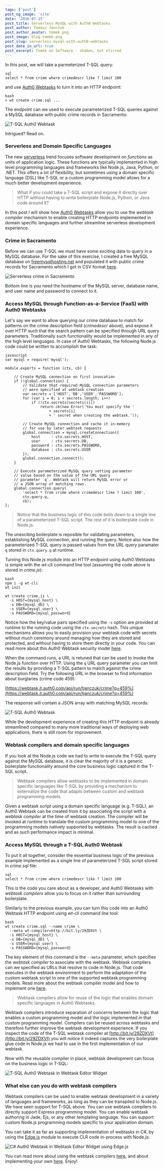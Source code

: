 ```yaml
---
tags: ['post']
post_og_image: 'site'
date: '2016-07-15'  
post_title: Serverless MySQL with Auth0 Webtasks
post_author: Tomasz Janczuk
post_author_avatar: tomek.png
post_image: blog-tomek.png
post_slug: serverless-mysql-with-auth0-webtasks
post_date_in_url: true
post_excerpt: Tomek on Software - shaken, not stirred
---
```


In this post, we will take a parmeterized T-SQL query:

```
sql
select * from crime where crimedescr like ? limit 100
```
and use [Auth0 Webtasks](https://webtask.io) to turn it into an HTTP endpoint:

```
bash
> wt create crime.sql ...
```
The endpoint can we used to execute parameterized T-SQL queries against a MySQL database with public crime records in Sacramento: 

<img src="tomek-blog/2016-07-15/1.png" alt="T-SQL Auth0 Webtask">

Intrigued? Read on.

### Serverless and Domain Specific Languages

The new [serverless](https://auth0.com/blog/2016/06/09/what-is-serverless/) trend focuses software development on *functions* as units of application logic. These functions are typically implemented in high level programming languages and frameworks like Node.js, Java, Python, or .NET. This offers a lot of flexibility, but sometimes using a domain specific language (DSL) like T-SQL or a custom programming model allows for a much better development experience. 

> What if you could take a T-SQL script and expose it directly over HTTP without having to write boilerplate Node.js, Python, or Java code around it?

In this post I will show how [Auth0 Webtasks](https://webtask.io) allow you to use the *webtask compiler* mechanism to enable creating HTTP endpoints implemented in domain specific languages and further streamline serverless development experience.

### Crime in Sacramento

Before we can use T-SQL we must have some exciting data to query in a MySQL database. For the sake of this exercise, I created a free MySQL database on [freemysqlhosting.net](https://www.freemysqlhosting.net/) and populated it with public crime records for Sacramento which I got in CSV format [here](https://support.spatialkey.com/spatialkey-sample-csv-data/).

<img src="tomek-blog/2016-07-15/0.png" alt="Serverless crime in Sacramento">

Bottom line is you need the hostname of the MySQL server, database name, and user name and password to connect to it. 

### Access MySQL through Function-as-a-Service (FaaS) with Auth0 Webtasks

Let's say we want to allow querying our crime database to match for patterns on the crime description field (*crimedescr* above), and expose it over HTTP such that the search pattern can be specified through URL query parameters. Traditionally such functionality would be implemented in any of the high level languages. In case of Auth0 Webtasks, the following Node.js code could be written to accomplish the task: 

```
javascript
var mysql = require('mysql');

module.exports = function (ctx, cb) {

    // Create MySQL connection on first invocation
    if (!global.connection) {
        // Validate that required MySQL connection parameters 
        // were specified at webtask creation
        var secrets = ['HOST','DB','USER','PASSWORD'];
        for (var i = 0; i < secrets.length; i++) 
            if (!ctx.secrets[secrets[i]]) 
                return cb(new Error('You must specify the ' 
                    + secrets[i] 
                    + ' secret when creating the webtask.'));

        // Create MySQL connection and cache it in-memory 
        // for use by later webtask requests
        global.connection = mysql.createConnection({
            host     : ctx.secrets.HOST,
            user     : ctx.secrets.DB,
            password : ctx.secrets.PASSWORD,
            database : ctx.secrets.USER
        });
        global.connection.connect();
    }

    // Execute parameterized MySQL query setting parameter 
    // value based on the value of the URL query 
    // parameter `q`. Webtask will return MySQL error or
    // a JSON array of matching rows.
    global.connection.query(
        'select * from crime where crimedescr like ? limit 100', 
        ctx.query.q, 
        cb);
};
```
> Notice that the business logic of this code boils down to a single line of a parameterized T-SQL script. The rest of it is boilerplate code in Node.js.

The unexciting boilerplate is reposible for validating parameters, establishing MySQL connection, and running the query. Notice also how the parameterized T-SQL query is passed values from the URL query paramater `q` stored in `ctx.query.q` at runtime.

Turning this Node.js module into an HTTP endpoint using Auth0 Webtasks is simple with the *wt-cli* command line tool (assuming the code above is stored in *crime.js*): 

```
bash
npm i -g wt-cli
wt init

wt create crime.js \
  -s HOST={mysql_host} \
  -s DB={mysql_db} \
  -s USER={mysql_user} \
  -s PASSWORD={mysql_password}
```
Notice how the key/value pairs specified using the `-s` option are provided at runtime to the running code using the `ctx.secrets` hash. This unique mechanisms allows you to easily provision your webtask code with secrets without much ceremony around managing how they are stored and protected, and without having to store them directly in your code. You can read more about this Auth0 Webtask security model [here](https://webtask.io/docs/how). 

When the command runs, a URL is retuned that can be used to invoke the Node.js function over HTTP. Using the `q` URL query parameter you can limit the results by providing a T-SQL pattern to match against the crime description field. Try the following URL in the browser to find information about burglaries (crime code 459):

[https://webtask.it.auth0.com/api/run/tjanczuk/crime?q=459%](https://webtask.it.auth0.com/api/run/tjanczuk/crime?q=459%)

The response will contain a JSON array with matching MySQL records:

<img src="tomek-blog/2016-07-15/1.png" alt="T-SQL Auth0 Webtask">

While the development experience of creating this HTTP endpoint is already streamlined compared to many more traditional ways of deploying web applications, there is still room for improvement. 

### Webtask compilers and domain specific languages

If you look at the Node.js code we had to write to execute the T-SQL query against the MySQL database, it is clear the majority of it is a generic boilerplate functionality around the core business logic captured in the T-SQL script. 

> Webtask compilers allow webtasks to be implemented in domain specific languages like T-SQL by providing a mechanism to externalize the code that adapts between custom and webtask programming models.

Given a webtask script using a domain specific language (e.g. T-SQL), an Auth0 Webtask can be created from it by associating the script with a *webtask compiler* at the time of webtask creation. The compiler will be invoked at runtime to translate the custom programming model to one of the programming models natively supported by webtasks. The result is cached and as such performance impact is minimal. 

### Access MySQL through a T-SQL Auth0 Webtask

To put it all together, consider the essential business logic of the previous example implemented as a single line of parameterized T-SQL script stored in *crime.sql* file: 

```
sql
select * from crime where crimedescr like ? limit 100
```
This is the code you care about as a developer, and Auth0 Webtasks with *webtask compilers* allow you to focus on it rather than surrounding boilerplate. 

Similarly to the previous example, you can turn this code into an Auth0 Webtask HTTP endpoint using *wt-cli* command line tool:

```
bash
wt create crime.sql --name crime \
  --meta wt-compiler=http://bit.ly/29ZDXVt \
  -s HOST={mysql_host} \
  -s DB={mysql_db} \
  -s USER={mysql_user} \
  -s PASSWORD={mysql_password}
```
The key element of this command is the `--meta` parameter, which specifies the *webtask compiler* to associate with the webtask. Webtask compilers can we specified as URLs that resolve to code in Node.js. That code executes in the webtask environment to perform the adaptation of the custom webtask script to one of the supported webtask programming models. Read more about the webtask compiler model and how to implement one [here](https://webtask.io/docs/webtask-compilers). 

> Webtask compilers allow for reuse of the logic that enables domain specific languages in Auth0 Webtasks. 

Webtask compilers introduce separation of concerns between the logic that enables a custom programming model and the logic implemented *in* that custom programming model. Compilers can be reused across webtasks and therefore further improve the webtask development experience. If you inspect the code of the T-SQL webtask compiler at [http://bit.ly/29ZDXVt](http://bit.ly/29ZDXVt) you will notice it indeed captures the very boilerplate glue code in Node.js we had to use in the first implementation of our webtask. 

Now with the reusable compiler in place, webtask development can focus on the business logic in T-SQL:

<img src="tomek-blog/2016-07-15/2.png" alt="T-SQL Auth0 Webtask in Webtask Editor Widget">

### What else can you do with webtask compilers

Webtask compilers can be used to enable webtask development in a variety of languages and frameworks, as long as they can be transpiled to Node.js. We have seen support for T-SQL above. You can use webtask compilers to directly support Express programming model. You can enable webtask authoring in Jade, Ejs, or any other templating language. You can support custom Node.js programming models specific to your application domain. 

You can take it as far as supporting implementation of webtasks in C#, by using the [Edge.js](https://github.com/tjanczuk/edge) module to execute CLR code in-process with Node.js: 

<img src="tomek-blog/2016-07-15/3.png" alt="C# Auth0 Webtask in Webtask Editor Widget using Edge.js">

You can read more about using the webtask compilers [here](https://webtask.io/docs/model#webtask-compilers), and about implementing your own [here](https://webtask.io/docs/webtask-compilers). Enjoy!
